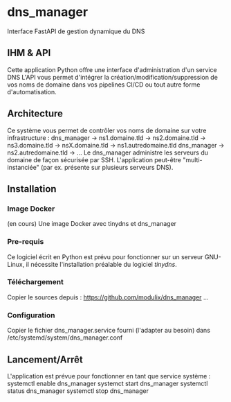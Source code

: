 # dns_manager
Interface FastAPI de gestion dynamique du DNS
## IHM & API
Cette application Python offre une interface d'administration d'un service DNS
L'API vous permet d'intégrer la création/modification/suppression de vos noms de domaine
dans vos pipelines CI/CD ou tout autre forme d'automatisation.
## Architecture
Ce système vous permet de contrôler vos noms de domaine sur votre infrastructure :
dns_manager -> ns1.domaine.tld
            -> ns2.domaine.tld
            -> ns3.domaine.tld
            -> nsX.domaine.tld
            -> ns1.autredomaine.tld
dns_manager -> ns2.autredomaine.tld
            -> ...
Le dns_manager administre les serveurs du domaine de façon sécurisée par SSH.
L'application peut-être "multi-instanciée" (par ex. présente sur plusieurs serveurs DNS).
## Installation
### Image Docker
(en cours)
Une image Docker avec tinydns et dns_manager
### Pre-requis
Ce logiciel écrit en Python est prévu pour fonctionner sur un serveur GNU-Linux,
il nécessite l'installation préalable du logiciel *tinydns*.
### Téléchargement
Copier le sources depuis : https://github.com/modulix/dns_manager
...
### Configuration
Copier le fichier dns_manager.service fourni (l'adapter au besoin) dans /etc/systemd/system/dns_manager.conf
## Lancement/Arrêt
L'application est prévue pour fonctionner en tant que service système :
systemctl enable dns_manager
systemct start dns_manager
systemctl status dns_manager
systemctl stop dns_manager
